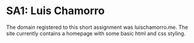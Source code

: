 # SA1: Luis Chamorro

The domain registered to this short assignment was luischamorro.me. The site currently contains a homepage with some basic html and css styling.
